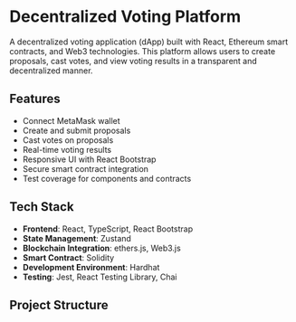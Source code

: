 # Decentralized Voting Platform

A decentralized voting application (dApp) built with React, Ethereum smart contracts, and Web3 technologies. This platform allows users to create proposals, cast votes, and view voting results in a transparent and decentralized manner.

## Features

- Connect MetaMask wallet
- Create and submit proposals
- Cast votes on proposals
- Real-time voting results
- Responsive UI with React Bootstrap
- Secure smart contract integration
- Test coverage for components and contracts

## Tech Stack

- **Frontend**: React, TypeScript, React Bootstrap
- **State Management**: Zustand
- **Blockchain Integration**: ethers.js, Web3.js
- **Smart Contract**: Solidity
- **Development Environment**: Hardhat
- **Testing**: Jest, React Testing Library, Chai

## Project Structure
